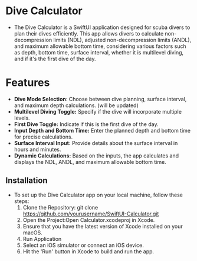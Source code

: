 # Dive Calculator 
- The Dive Calculator is a SwiftUI application designed for scuba divers to plan their dives efficiently. This app allows divers to calculate non-decompression limits (NDL), adjusted non-decompression limits (ANDL), and maximum allowable bottom time, considering various factors such as depth, bottom time, surface interval, whether it is multilevel diving, and if it's the first dive of the day.


# Features
* **Dive Mode Selection**: Choose between dive planning, surface interval, and maximum depth calculations. (will be updated)
* **Multilevel Diving Toggle:** Specify if the dive will incorporate multiple levels.
* **First Dive Toggle:** Indicate if this is the first dive of the day.
* **Input Depth and Bottom Time:** Enter the planned depth and bottom time for precise calculations.
* **Surface Interval Input:** Provide details about the surface interval in hours and minutes.
* **Dynamic Calculations:** Based on the inputs, the app calculates and displays the NDL, ANDL, and maximum allowable bottom time.

## Installation 
- To set up the Dive Calculator app on your local machine, follow these steps:
  1. Clone the Repository: git clone https://github.com/yourusername/SwiftUI-Calculator.git
  2. Open the Project:Open Calculator.xcodeproj in Xcode.
  3. Ensure that you have the latest version of Xcode installed on your macOS.
  4. Run Application
  5. Select an iOS simulator or connect an iOS device.
  6. Hit the 'Run' button in Xcode to build and run the app.

